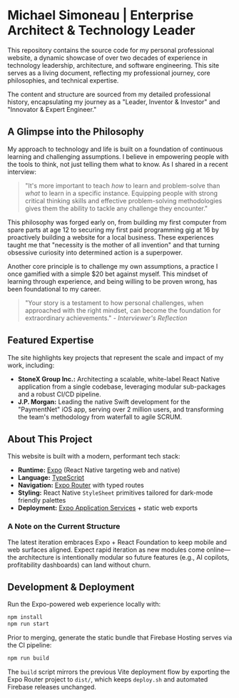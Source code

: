 # Michael Simoneau | Enterprise Architect & Technology Leader

This repository contains the source code for my personal professional website, a dynamic showcase of over two decades of experience in technology leadership, architecture, and software engineering. This site serves as a living document, reflecting my professional journey, core philosophies, and technical expertise.

The content and structure are sourced from my detailed professional history, encapsulating my journey as a "Leader, Inventor & Investor" and "Innovator & Expert Engineer."

## A Glimpse into the Philosophy

My approach to technology and life is built on a foundation of continuous learning and challenging assumptions. I believe in empowering people with the tools to think, not just telling them what to know. As I shared in a recent interview:

> "It's more important to teach *how* to learn and problem-solve than *what* to learn in a specific instance. Equipping people with strong critical thinking skills and effective problem-solving methodologies gives them the ability to tackle any challenge they encounter."

This philosophy was forged early on, from building my first computer from spare parts at age 12 to securing my first paid programming gig at 16 by proactively building a website for a local business. These experiences taught me that "necessity is the mother of all invention" and that turning obsessive curiosity into determined action is a superpower.

Another core principle is to challenge my own assumptions, a practice I once gamified with a simple $20 bet against myself. This mindset of learning through experience, and being willing to be proven wrong, has been foundational to my career.

> "Your story is a testament to how personal challenges, when approached with the right mindset, can become the foundation for extraordinary achievements." - *Interviewer's Reflection*

## Featured Expertise

The site highlights key projects that represent the scale and impact of my work, including:

*   **StoneX Group Inc.:** Architecting a scalable, white-label React Native application from a single codebase, leveraging modular sub-packages and a robust CI/CD pipeline.
*   **J.P. Morgan:** Leading the native Swift development for the "PaymentNet" iOS app, serving over 2 million users, and transforming the team's methodology from waterfall to agile SCRUM.

## About This Project

This website is built with a modern, performant tech stack:

*   **Runtime:** [Expo](https://expo.dev/) (React Native targeting web and native)
*   **Language:** [TypeScript](https://www.typescriptlang.org/)
*   **Navigation:** [Expo Router](https://expo.dev/router) with typed routes
*   **Styling:** React Native `StyleSheet` primitives tailored for dark-mode friendly palettes
*   **Deployment:** [Expo Application Services](https://expo.dev/eas) + static web exports

### A Note on the Current Structure

The latest iteration embraces Expo + React Foundation to keep mobile and web surfaces aligned.
Expect rapid iteration as new modules come online—the architecture is intentionally modular so future
features (e.g., AI copilots, profitability dashboards) can land without churn.

## Development & Deployment

Run the Expo-powered web experience locally with:

```bash
npm install
npm run start
```

Prior to merging, generate the static bundle that Firebase Hosting serves via the CI pipeline:

```bash
npm run build
```

The `build` script mirrors the previous Vite deployment flow by exporting the Expo Router project to `dist/`,
which keeps `deploy.sh` and automated Firebase releases unchanged.
